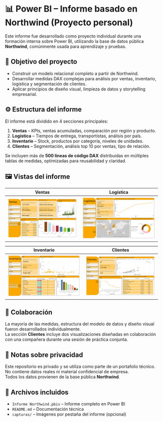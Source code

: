 
# 📊 Power BI – Informe basado en Northwind (Proyecto personal)

Este informe fue desarrollado como proyecto individual durante una formación interna sobre Power BI, utilizando la base de datos pública **Northwind**, comúnmente usada para aprendizaje y pruebas.

## 🧠 Objetivo del proyecto

- Construir un modelo relacional completo a partir de Northwind.
- Desarrollar medidas DAX complejas para análisis por ventas, inventario, logística y segmentación de clientes.
- Aplicar principios de diseño visual, limpieza de datos y storytelling empresarial.

## ⚙️ Estructura del informe

El informe está dividido en 4 secciones principales:
1. **Ventas** – KPIs, ventas acumuladas, comparación por región y producto.
2. **Logística** – Tiempos de entrega, transportistas, análisis por país.
3. **Inventario** – Stock, productos por categoría, niveles de unidades.
4. **Clientes** – Segmentación, análisis top 10 por ventas, tipo de relación.

Se incluyen más de **500 líneas de código DAX** distribuidas en múltiples tablas de medidas, optimizadas para reusabilidad y claridad.

## 🖼️ Vistas del informe

| Ventas | Logística |
|--------|-----------|
| ![Ventas](./capturas/ventas.png) | ![Logística](./capturas/logistica.png) |

| Inventario | Clientes |
|------------|----------|
| ![Inventario](./capturas/inventario.png) | ![Clientes](./capturas/clientes.png) |

## 🤝 Colaboración

La mayoría de las medidas, estructura del modelo de datos y diseño visual fueron desarrollados individualmente.  
La sección **Clientes** incluye dos visualizaciones diseñadas en colaboración con una compañera durante una sesión de práctica conjunta.

## 🔐 Notas sobre privacidad

Este repositorio es privado y se utiliza como parte de un portafolio técnico.  
No contiene datos reales ni material confidencial de empresa.  
Todos los datos provienen de la base pública **Northwind**.

## 📁 Archivos incluidos

- `Informe Northwind.pbix` – Informe completo en Power BI
- `README.md` – Documentación técnica
- `capturas/` – Imágenes por pestaña del informe (opcional)
